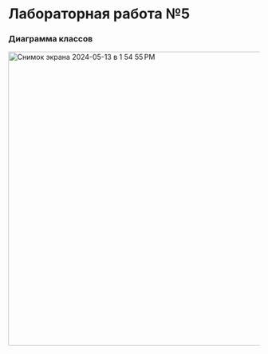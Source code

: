 # Лабораторная работа №5

### Диаграмма классов

<img width="590" alt="Снимок экрана 2024-05-13 в 1 54 55 PM" src="https://github.com/vasilinich11/rtippo_university/assets/88510499/fc14dcb5-50c8-4f3b-aba2-f9625ad86e90">
